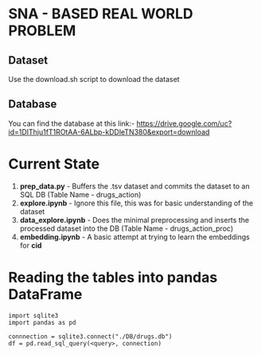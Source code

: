 # SNA - BASED REAL WORLD PROBLEM
## Dataset

Use the download.sh script to download the dataset

## Database

You can find the database at this link:- https://drive.google.com/uc?id=1DIThju1fT1ROtAA-6ALbp-kDDleTN380&export=download

# Current State

<ol>
  <li><b>prep_data.py</b> - Buffers the .tsv dataset and commits the dataset to an SQL DB (Table Name - drugs_action)</li>
  <li><b>explore.ipynb</b> - Ignore this file, this was for basic understanding of the dataset</li>
  <li><b>data_explore.ipynb</b> - Does the minimal preprocessing and inserts the processed dataset into the DB (Table Name - drugs_action_proc)</li>
  <li><b>embedding.ipynb</b> - A basic attempt at trying to learn the embeddings for <b>cid</b></li>
 </ol>
 
# Reading the tables into pandas DataFrame

```
import sqlite3
import pandas as pd

connnection = sqlite3.connect("./DB/drugs.db")
df = pd.read_sql_query(<query>, connection)
```
